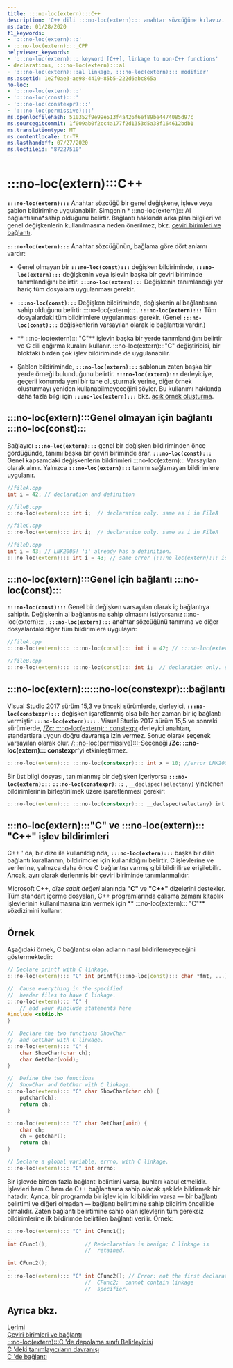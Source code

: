 ```yaml
---
title: :::no-loc(extern):::C++
description: 'C++ dili :::no-loc(extern)::: anahtar sözcüğüne kılavuz.'
ms.date: 01/28/2020
f1_keywords:
- ':::no-loc(extern):::'
- :::no-loc(extern):::_CPP
helpviewer_keywords:
- ':::no-loc(extern)::: keyword [C++], linkage to non-C++ functions'
- declarations, :::no-loc(extern):::al
- ':::no-loc(extern):::al linkage, :::no-loc(extern)::: modifier'
ms.assetid: 1e2f0ae3-ae98-4410-85b5-222d6abc865a
no-loc:
- ':::no-loc(extern):::'
- ':::no-loc(const):::'
- ':::no-loc(constexpr):::'
- ':::no-loc(permissive):::'
ms.openlocfilehash: 510352f9e99e513f4a426f6ef89be4474085d97c
ms.sourcegitcommit: 1f009ab0f2cc4a177f2d1353d5a38f164612bdb1
ms.translationtype: MT
ms.contentlocale: tr-TR
ms.lasthandoff: 07/27/2020
ms.locfileid: "87227510"
---
```

# <a name="no-locextern-c"></a>:::no-loc(extern):::C++

**`:::no-loc(extern):::`** Anahtar sözcüğü bir genel değişkene, işleve veya şablon bildirimine uygulanabilir. Simgenin * :::no-loc(extern)::: Al bağlantısına*sahip olduğunu belirtir. Bağlantı hakkında arka plan bilgileri ve genel değişkenlerin kullanılmasına neden önerilmez, bkz. [çeviri birimleri ve bağlantı](program-and-linkage-cpp.md).

**`:::no-loc(extern):::`** Anahtar sözcüğünün, bağlama göre dört anlamı vardır:

- Genel olmayan bir **`:::no-loc(const):::`** değişken bildiriminde, **`:::no-loc(extern):::`** değişkenin veya işlevin başka bir çeviri biriminde tanımlandığını belirtir. **`:::no-loc(extern):::`** Değişkenin tanımlandığı yer hariç tüm dosyalara uygulanması gerekir.

- **`:::no-loc(const):::`** Değişken bildiriminde, değişkenin al bağlantısına sahip olduğunu belirtir :::no-loc(extern)::: . **`:::no-loc(extern):::`** Tüm dosyalardaki tüm bildirimlere uygulanması gerekir. (Genel **`:::no-loc(const):::`** değişkenlerin varsayılan olarak iç bağlantısı vardır.)

- ** :::no-loc(extern)::: "C"** işlevin başka bir yerde tanımlandığını belirtir ve C dili çağırma kuralını kullanır. :::no-loc(extern):::"C" değiştiricisi, bir bloktaki birden çok işlev bildiriminde de uygulanabilir.

- Şablon bildiriminde, **`:::no-loc(extern):::`** şablonun zaten başka bir yerde örneği bulunduğunu belirtir. **`:::no-loc(extern):::`** derleyiciye, geçerli konumda yeni bir tane oluşturmak yerine, diğer örnek oluşturmayı yeniden kullanabilmeyeceğini söyler. Bu kullanımı hakkında daha fazla bilgi için **`:::no-loc(extern):::`** bkz. [açık örnek oluşturma](explicit-instantiation.md).

## <a name="no-locextern-linkage-for-non-no-locconst-globals"></a>:::no-loc(extern):::Genel olmayan için bağlantı :::no-loc(const):::

Bağlayıcı **`:::no-loc(extern):::`** genel bir değişken bildiriminden önce gördüğünde, tanımı başka bir çeviri biriminde arar. **`:::no-loc(const):::`** Genel kapsamdaki değişkenlerin bildirimleri :::no-loc(extern)::: Varsayılan olarak alınır. Yalnızca **`:::no-loc(extern):::`** tanımı sağlamayan bildirimlere uygulanır.

```cpp
//fileA.cpp
int i = 42; // declaration and definition

//fileB.cpp
:::no-loc(extern)::: int i;  // declaration only. same as i in FileA

//fileC.cpp
:::no-loc(extern)::: int i;  // declaration only. same as i in FileA

//fileD.cpp
int i = 43; // LNK2005! 'i' already has a definition.
:::no-loc(extern)::: int i = 43; // same error (:::no-loc(extern)::: is ignored on definitions)
```

## <a name="no-locextern-linkage-for-no-locconst-globals"></a>:::no-loc(extern):::Genel için bağlantı :::no-loc(const):::

**`:::no-loc(const):::`** Genel bir değişken varsayılan olarak iç bağlantıya sahiptir. Değişkenin al bağlantısına sahip olmasını istiyorsanız :::no-loc(extern)::: , **`:::no-loc(extern):::`** anahtar sözcüğünü tanımına ve diğer dosyalardaki diğer tüm bildirimlere uygulayın:

```cpp
//fileA.cpp
:::no-loc(extern)::: :::no-loc(const)::: int i = 42; // :::no-loc(extern)::: :::no-loc(const)::: definition

//fileB.cpp
:::no-loc(extern)::: :::no-loc(const)::: int i;  // declaration only. same as i in FileA
```

## <a name="no-locextern-no-locconstexpr-linkage"></a>:::no-loc(extern)::::::no-loc(constexpr):::bağlantı

Visual Studio 2017 sürüm 15,3 ve önceki sürümlerde, derleyici, **`:::no-loc(constexpr):::`** değişken işaretlenmiş olsa bile her zaman bir iç bağlantı vermiştir **`:::no-loc(extern):::`** . Visual Studio 2017 sürüm 15,5 ve sonraki sürümlerde, [/Zc: :::no-loc(extern)::: constexpr](../build/reference/zc-:::no-loc(extern)::::::no-loc(constexpr):::.md) derleyici anahtarı, standartlara uygun doğru davranışa izin vermez. Sonuç olarak seçenek varsayılan olarak olur. [/:::no-loc(permissive):::-](../build/reference/:::no-loc(permissive):::-standards-conformance.md)Seçeneği **/Zc: :::no-loc(extern)::: constexpr**'yi etkinleştirmez.

```cpp
:::no-loc(extern)::: :::no-loc(constexpr)::: int x = 10; //error LNK2005: "int :::no-loc(const)::: x" already defined
```

Bir üst bilgi dosyası, tanımlanmış bir değişken içeriyorsa **`:::no-loc(extern):::`** **`:::no-loc(constexpr):::`** , `__declspec(selectany)` yinelenen bildirimlerinin birleştirilmek üzere işaretlenmesi gerekir:

```cpp
:::no-loc(extern)::: :::no-loc(constexpr)::: __declspec(selectany) int x = 10;
```

## <a name="no-locextern-c-and-no-locextern-c-function-declarations"></a>:::no-loc(extern):::"C" ve :::no-loc(extern)::: "C++" işlev bildirimleri

C++ ' da, bir dize ile kullanıldığında, **`:::no-loc(extern):::`** başka bir dilin bağlantı kurallarının, bildirimcler için kullanıldığını belirtir. C işlevlerine ve verilerine, yalnızca daha önce C bağlantısı varmış gibi bildirilirse erişilebilir. Ancak, ayrı olarak derlenmiş bir çeviri biriminde tanımlanmalıdır.

Microsoft C++, *dize sabit değeri* alanında **"C"** ve **"C++"** dizelerini destekler. Tüm standart içerme dosyaları, C++ programlarında çalışma zamanı kitaplık işlevlerinin kullanılmasına izin vermek için ** :::no-loc(extern)::: "C"** sözdizimini kullanır.

## <a name="example"></a>Örnek

Aşağıdaki örnek, C bağlantısı olan adların nasıl bildirilemeyeceğini göstermektedir:

```cpp
// Declare printf with C linkage.
:::no-loc(extern)::: "C" int printf(:::no-loc(const)::: char *fmt, ...);

//  Cause everything in the specified
//  header files to have C linkage.
:::no-loc(extern)::: "C" {
    // add your #include statements here
#include <stdio.h>
}

//  Declare the two functions ShowChar
//  and GetChar with C linkage.
:::no-loc(extern)::: "C" {
    char ShowChar(char ch);
    char GetChar(void);
}

//  Define the two functions
//  ShowChar and GetChar with C linkage.
:::no-loc(extern)::: "C" char ShowChar(char ch) {
    putchar(ch);
    return ch;
}

:::no-loc(extern)::: "C" char GetChar(void) {
    char ch;
    ch = getchar();
    return ch;
}

// Declare a global variable, errno, with C linkage.
:::no-loc(extern)::: "C" int errno;
```

Bir işlevde birden fazla bağlantı belirtimi varsa, bunları kabul etmelidir. İşlevleri hem C hem de C++ bağlantısına sahip olacak şekilde bildirmek bir hatadır. Ayrıca, bir programda bir işlev için iki bildirim varsa — bir bağlantı belirtimi ve diğeri olmadan — bağlantı belirtimine sahip bildirim öncelikle olmalıdır. Zaten bağlantı belirtimine sahip olan işlevlerin tüm gereksiz bildirimlerine ilk bildirimde belirtilen bağlantı verilir. Örnek:

```cpp
:::no-loc(extern)::: "C" int CFunc1();
...
int CFunc1();            // Redeclaration is benign; C linkage is
                         //  retained.

int CFunc2();
...
:::no-loc(extern)::: "C" int CFunc2(); // Error: not the first declaration of
                         //  CFunc2;  cannot contain linkage
                         //  specifier.
```

## <a name="see-also"></a>Ayrıca bkz.

[Lerimi](../cpp/keywords-cpp.md)\
[Çeviri birimleri ve bağlantı](program-and-linkage-cpp.md)\
[:::no-loc(extern):::C 'de depolama sınıfı Belirleyicisi](../c-language/:::no-loc(extern):::-storage-class-specifier.md)\
[C 'deki tanımlayıcıların davranışı](../c-language/behavior-of-identifiers.md)\
[C 'de bağlantı](../c-language/linkage.md)
